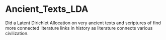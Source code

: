# Ancient_Texts_LDA
Did a Latent Dirichlet Allocation on very ancient texts and scriptures of find more connected literature links in history as literature connects various civilization.
